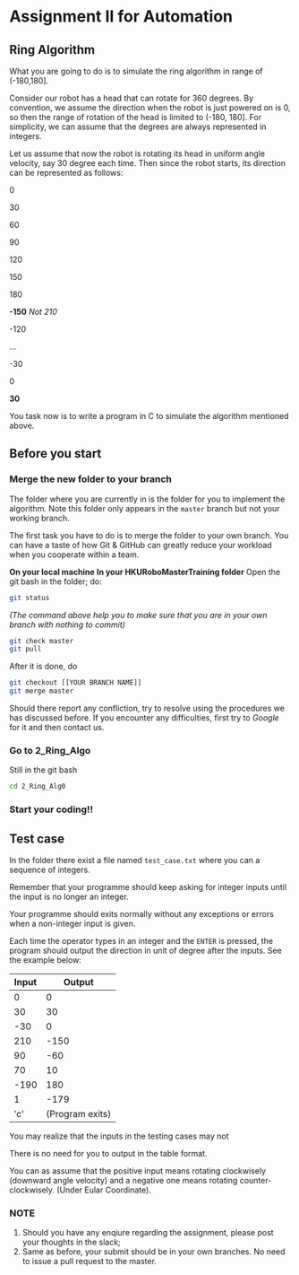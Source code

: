# Assignment II for Automation

## Ring Algorithm

What you are going to do is to simulate the ring algorithm in range of (-180,180].

Consider our robot has a head that can rotate for 360 degrees. By convention, we
assume the direction when the robot is just powered on is 0, so then the range of
rotation of the head is limited to (-180, 180]. For simplicity, we can assume that
the degrees are always represented in integers.

Let us assume that now the robot is rotating its head in uniform angle velocity, say
30 degree each time. Then since the robot starts, its direction can be represented
as follows:

0

30

60

90

120

150

180

**-150**  _Not 210_

-120

...

-30

0

**30**

You task now is to write a program in C to simulate the algorithm mentioned above.

## Before you start

### Merge the new folder to your branch

The folder where you are currently in is the folder for you to implement the
algorithm. Note this folder only appears in the `master` branch but not your
working branch.

The first task you have to do is to merge the folder to your own branch. You can
have a taste of how Git & GitHub can greatly reduce your workload when you cooperate
within a team.

**On your local machine**
**In your HKURoboMasterTraining folder**
Open the git bash in the folder; do:

```sh
git status
```
_(The command above help you to make sure that you are in your own branch with nothing to commit)_
```sh
git check master
git pull

```
After it is done, do
```sh
git checkout [[YOUR BRANCH NAME]]
git merge master
```
Should there report any confliction, try to resolve using the procedures we
has discussed before. If you encounter any difficulties, first try to _Google_
for it and then contact us.

### Go to 2\_Ring\_Algo

Still in the git bash
```sh
cd 2_Ring_Alg0
```
### Start your coding!!


## Test case

In the folder there exist a file named `test_case.txt` where you can a sequence of integers.

Remember that your programme should keep asking for integer inputs until the input is no longer
an integer.

Your programme should exits normally without any exceptions or errors when a non-integer
input is given.

Each time the operator types in an integer and the `ENTER` is pressed, the program should
output the direction in unit of degree after the inputs. See the example below:

| Input | Output |
|-------|--------|
| 0 | 0 |
|30 | 30|
|-30| 0 |
|210|-150|
|90|-60|
|70| 10|
|-190|180|
| 1 | -179|
|'c'| (Program exits)|

You may realize that the inputs in the testing cases may not

There is no need for you to output in the table format.

You can as assume that the positive input means rotating clockwisely (downward angle velocity)
and a negative one means rotating counter-clockwisely. (Under Eular Coordinate).

### NOTE

1. Should you have any enqiure regarding the assignment, please post your thoughts in the slack;
1. Same as before, your submit should be in your own branches. No need to issue a pull request to the master.
